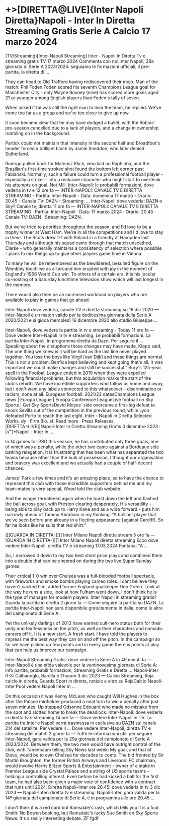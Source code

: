 <h1>+>[DIRETTA@LIVE]{Inter Napoli Diretta}Napoli - Inter In Diretta Streaming Gratis Serie A Calcio 17 marzo 2024</h1>
(TV/Streaming)[Inter-Napoli Streaming] Inter - Napoli In Diretta Tv e streaming gratis TV 17 marzo 2024
Commenta con noi Inter Napoli, 29a giornata di Serie A 2023/2024: seguiamo le formazioni ufficiali, il pre-partita, la diretta di ...

They can head to Old Trafford having rediscovered their mojo. Man of the match: Phil Foden Foden scored his seventh Champions League goal for Manchester City - only Wayne Rooney (nine) has scored more goals aged 21 or younger among English players than Foden's tally of seven.

When asked if he was still the right man to lead the team, he replied: We've come too far as a group and we're too close to give up now.

It soon became clear that he may have dodged a bullet, with the Robins' pre-season cancelled due to a lack of players, and a change in ownership rumbling on in the background.

Partick could not maintain that intensity in the second half and Broadfoot's header forced a brilliant block by Jamie Sneddon, who later denied Sutherland.

Rodrigo pulled back for Mateusz Klich, who laid on Raphinha, and the Brazilian's first-time stroked shot found the bottom left corner past Fabianski.
Normally, such a failure could turn a professional football player - especially a striker - into a reclusive character who might start to overthink his attempts on goal. Not Mill.
Inter-Napoli: le probabili formazioni, dove vederla in tv e 12 ore fa — INTER-NAPOLI: CANALE TV E DIRETTA STREAMING - Partita: Inter-Napoli - Data: domenica 17 marzo - Orario: 20.45 - Canale TV: DAZN - Streaming: ...
Inter-Napoli dove vederla: DAZN o Sky? Canale tv, diretta 11 ore fa — INTER-NAPOLI: CANALE TV E DIRETTA STREAMING · Partita: Inter-Napoli · Data: 17 marzo 2024 · Orario: 20.45 · Canale TV: DAZN · Streaming: DAZN.

But we've tried to prioritise throughout the season, and I'd love to be a trophy winner at West Ham. We're in all the competitions and I'd love to stay in them.
The Scots drew 1-1 with Poland in a friendly at Hampden last Thursday and although his squad came through that match unscathed, Clarke - who generally maintains a consistency of selection where possible - plans to mix things up to give other players game time in Vienna.

To many he will be remembered as the bewildered, besuited figure on the Wembley touchline as all around him erupted with joy in the moment of England's 1966 World Cup win. To others of a certain era, it is his jocular co-hosting of a Saturday lunchtime television show which will last longest in the memory.

There would also then be an increased workload on players who are available to play in games that go ahead.

Inter-Napoli dove vederla, canale TV e diretta streaming su 16 dic 2020 — Inter-Napoli è un match valido per la dodicesima giornata della Serie A 2020/2021 e si gioca mercoledì 16 dicembre 2020 allo stadio Giuseppe ...

Inter-Napoli, dove vedere la partita in tv e streaming - Today 11 ore fa — Dove vedere Inter-Napoli in tv e streaming. Le probabili formazioni. La partita Inter-Napoli, in programma diretta da Dazn. Per seguire il ...
Speaking about the disruptions those changes may have made, Klopp said, The one thing we knew is it will be hard as the last line never played together. You lose the boys like Virgil [van Dijk] and these things are normal. This is not a problem. Benfica kept believing and kept going that's all. It was important we could make changes and still be successful.”
Bury's 125-year spell in the Football League ended in 2019 when they were expelled following financial problems, but this acquisition marks the start of the club's rebirth.
We have incredible supporters who follow us home and away, but I don't want any labels connected to this whatsoever - discrimination or racism, none at all.
European football: 2021/22 datesChampions League news | Europa League | Europa Conference LeagueLive football on Sky Sports | Get Sky SportsDavid Moyes' side overcame a first-leg defeat to knock Sevilla out of the competition in the previous round, while Lyon defeated Porto to reach the last eight.
Inter - Napoli In Diretta Selected Works. dy · Firm Bio. sf. Read more · Press Releases. [DIRETTA>LIVE]]Napoli-Inter In Diretta Streaming Gratis 3 dicembre 2023 · [√"]*Napoli - Inter In ...

In 14 games for PSG this season, he has contributed only three goals, one of which was a penalty, while the other two came against a Bordeaux side battling relegation.
It is frustrating that has been what has separated the two teams because other than the bulk of possession, I thought our organisation and bravery was excellent and we actually had a couple of half-decent chances.

James' Park a few times and it's an amazing place, so to have the chance to represent this club with those incredible supporters behind me and my team-mates is very special, Wood told the club website.

And the winger threatened again when he burst down the left and flashed the ball across goal, with Preston clearing desperately.
His versatility - being able to play back up to Harry Kane and as a wide forward - puts him narrowly ahead of Tammy Abraham in my thinking.
“A brilliant player that we’ve seen before and already in a fleeting appearance [against Cardiff]. So far he looks like he suits that red shirt.”

[[[GUARDA IN DIRETTA-]](] Inter Milano Napoli diretta stream 5 ore fa — [GUARDA IN DIRETTA-]](] Inter Milano Napoli diretta streaming Ecco dove vedere Inter-Napoli: diretta TV e streaming 17.03.2024 Fontana: "A ...

So, I narrowed it down to my two best short price plays and combined them into a double that can be cheered on during the two live Super Sunday games.

Their critical 1-0 win over Chelsea was a full-blooded football spectacle, with fireworks and smoke bombs playing cameo roles.
I cant believe they haven't sacked him, added former England goalkeeper Rob Green. Look at the way he runs a side, look at how Fulham went down. I don't think he is the type of manager for modern players.
Inter Napoli in streaming gratis? Guarda la partita in diretta 2 giorni fa — Come seguire la partita su DAZN. La partita Inter-Napoli non sarà disponibile gratuitamente in Italia, come le altre del campionato di Serie A.

Yet the unlikely darlings of 2013 have earned cult-hero status both for their unity and fearlessness on the pitch, as well as their characters and nomadic careers off it.
It is a new start. A fresh start. I have told the players to impress me the best way they can on and off the pitch.
In the campaign so far we have picked up few points and in every game there is points at play that can help us improve our campaign.

Inter-Napoli Streaming Gratis: dove vedere la Serie A in 49 minuti fa — Inter-Napoli è una sfida valevole per la ventinovesima giornata di Serie A: info partita, probabili formazioni, Streaming Gratis e Diretta ...
Napoli-Inter 0-3: Calhanoglu, Barella e Thuram 3 dic 2023 — Calcio Streaming, Roja calcio in diretta, Guarda Sport in diretta, notizie e altro su RojaCalcio Napoli-Inter Puoi vedere Napoli Inter in ...

On this occasion it was Kenny McLean who caught Will Hughes in the box after the Palace midfielder produced a neat turn to win a penalty after just seven minutes. Up stepped Odsonne Edouard who made no mistake from the spot and slotted home to break the deadlock.
Inter-Napoli: dove vederla in diretta tv e streaming 14 ore fa — Dove vedere Inter-Napoli in TV. La partita tra Inter e Napoli verrà trasmessa in esclusiva su DAZN sul canale 214 del satellite. Per vedere il ...
Dove vedere Inter-Napoli, diretta TV e streaming del match 2 giorni fa — Tutte le informazioni utili per seguire Inter-Napoli, gara valida per la 29a giornata del campionato di Serie A 2023/2024.
Between them, the two men would have outright control of the club, with Tanenbaum telling Sky News last week: My goal, and that of Steve, would be to own Chelsea for decades to come. The bid fronted by Sir Martin Broughton, the former British Airways and Liverpool FC chairman, would involve Harris Blitzer Sports & Entertainment - owner of a stake in Premier League side Crystal Palace and a string of US sports teams - holding a controlling interest.
Even before he had kicked a ball for the first team, he had also been given a major vote of confidence with a contract that runs until 2024.
Diretta Napoli-Inter ore 20.45: dove vederla in tv 3 dic 2023 — Napoli-Inter: diretta tv e streaming. Napoli-Inter, gara valida per la 14ª giornata del campionato di Serie A, è in programma alle ore 20.45 ...

I don't think it is a red card but Ramsdale's rash, which tells you it is a foul. Smith: No Bowen booking, but Ramsdale's lucky Sue Smith on Sky Sports News: It's a really interesting debate. ZF fgdf
